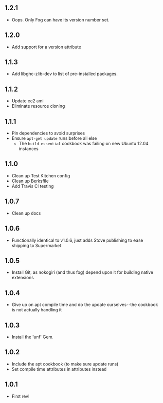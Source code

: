 ## 1.2.1

* Oops. Only Fog can have its version number set.

## 1.2.0

* Add support for a version attribute

## 1.1.3

* Add libghc-zlib-dev to list of pre-installed packages.

## 1.1.2

* Update ec2 ami
* Eliminate resource cloning

## 1.1.1

* Pin dependencies to avoid surprises
* Ensure `apt-get update` runs before all else
    - The `build-essential` cookbook was failing on new Ubuntu 12.04 instances

## 1.1.0

* Clean up Test Kitchen config
* Clean up Berksfile
* Add Travis CI testing

## 1.0.7

* Clean up docs

## 1.0.6

* Functionally identical to v1.0.6, just adds Stove publishing to ease shipping to Supermarket

## 1.0.5

* Install Git, as nokogiri (and thus fog) depend upon it for building native extensions

## 1.0.4

* Give up on apt compile time and do the update ourselves--the cookbook is not actually handling it

## 1.0.3

* Install the 'unf' Gem.

## 1.0.2

* Include the apt cookbook (to make sure update runs)
* Set compile time attributes in attributes instead

## 1.0.1

* First rev!
